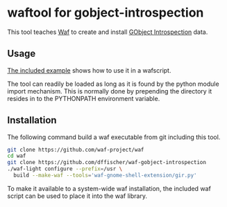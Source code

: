 # waftool for gobject-introspection

This tool teaches [Waf](http://waf.io) to create and install [GObject Introspection](https://wiki.gnome.org/Projects/GObjectIntrospection) data.


## Usage

[The included example](example/wscript) shows how to use it in a wafscript.

The tool can readily be loaded as long as it is found by the python module import mechanism. This is normally done by prepending the directory it resides in to the PYTHONPATH environment variable.


## Installation

The following command build a waf executable from git including this tool.

```bash
git clone https://github.com/waf-project/waf
cd waf
git clone https://github.com/dffischer/waf-gobject-introspection
./waf-light configure --prefix=/usr \
  build --make-waf --tools='waf-gnome-shell-extension/gir.py'
```

To make it available to a system-wide waf installation, the included waf script can be used to place it into the waf library.
